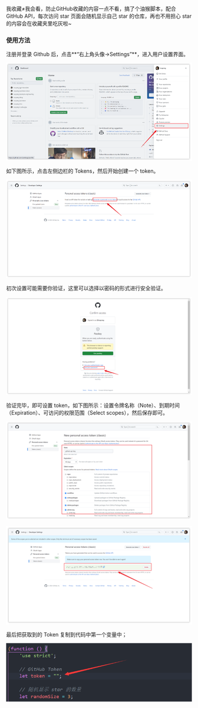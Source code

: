 我收藏≠我会看，防止GitHub收藏的内容一点不看，搞了个油猴脚本，配合GitHub API，每次访问 star 页面会随机显示自己 star 的仓库，再也不用担心 star 的内容会在收藏夹里吃灰啦~

### 使用方法

注册并登录 Github 后，点击**“右上角头像->Settings”**，进入用户设置界面。

![img](README.assets\image-27.png)

如下图所示，点击左侧边栏的 Tokens，然后开始创建一个 token。

![img](README.assets\image-29.png)

初次设置可能需要你验证，这里可以选择以密码的形式进行安全验证。

![进行 Github 安全验证](README.assets\image-30.png)

验证完毕，即可设置 token，如下图所示：设置令牌名称（Note）、到期时间（Expiration）、可访问的权限范围（Select scopes），然后保存即可。

![设置 token 权限范围](README.assets\image-31.png)

![Github API 的 token 配置成功](README.assets\image-32.png)

最后把获取到的 Token 复制到代码中第一个变量中；

![image-20240204153000953](README.assets\image-20240204153000953.png)
